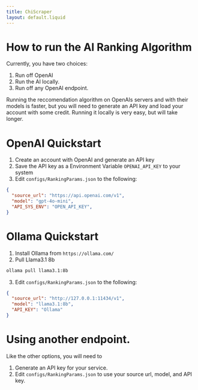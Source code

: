 ```yaml
---
title: ChiScraper
layout: default.liquid
---
```




# How to run the AI Ranking Algorithm
Currently, you have two choices:
1. Run off OpenAI
2. Run the AI locally. 
3. Run off any OpenAI endpoint. 

Running the reccomendation algorithm on OpenAIs servers and with their models is faster, but you will need to generate an API key and load your account with some credit. Running it locally is very easy, but will take longer.  

# OpenAI Quickstart
1. Create an account with OpenAI and generate an API key
2. Save the API key as a Environment Variable `OPENAI_API_KEY` to your system
3. Edit `configs/RankingParams.json` to the following:

```json
{
  "source_url": "https://api.openai.com/v1",
  "model": "gpt-4o-mini",
  "API_SYS_ENV": "OPEN_API_KEY",
}
```

# Ollama Quickstart 
1. Install Ollama from `https://ollama.com/`
2. Pull Llama3.1 8b

```bash
ollama pull llama3.1:8b
```

3. Edit `configs/RankingParams.json` to the following:

```json
{
  "source_url": "http://127.0.0.1:11434/v1",
  "model": "llama3.1:8b",
  "API_KEY": "Ollama"
}
```

# Using another endpoint.

Like the other options, you will need to 

1. Generate an API key for your service.
2. Edit `configs/RankingParams.json` to use your source url, model, and API key.